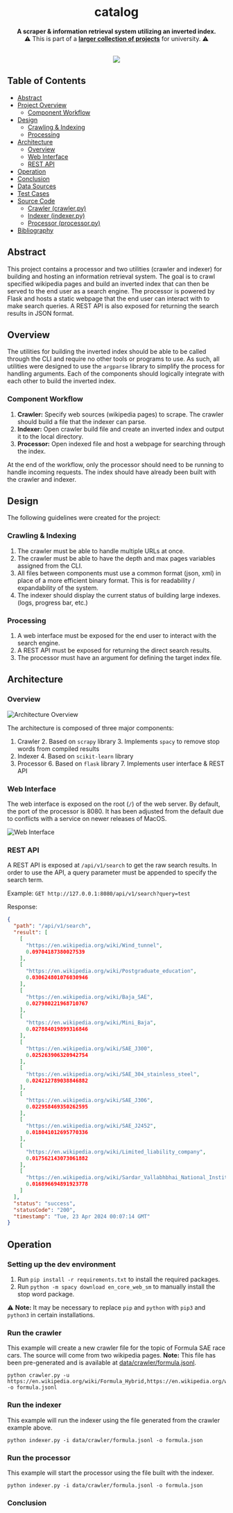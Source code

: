 <!--suppress HtmlDeprecatedAttribute -->
<div align="center">

# catalog

<p>
  <b>A scraper & information retrieval system utilizing an inverted index. </b>
  <br/>
  ⚠️ This is part of a <a href="https://github.com/noahhusby/university"><strong>larger collection of projects</strong></a> for university. ⚠️
  <br/><br/>
</p>

[![](https://img.shields.io/github/license/noahhusby/catalog)](https://github.com/noahhusby/catalog/blob/main/LICENSE)
</div>

## Table of Contents
- [Abstract](https://github.com/noahhusby/catalog#abstract)
- [Project Overview](https://github.com/noahhusby/catalog/tree/main/#overview)
  - [Component Workflow](https://github.com/noahhusby/catalog/tree/main/#component-workflow)
- [Design](https://github.com/noahhusby/rent/blob/main/#design)
  - [Crawling & Indexing](https://github.com/noahhusby/catalog/tree/main/#crawling--indexing)
  - [Processing](https://github.com/noahhusby/catalog/tree/main/#processing)
- [Architecture](https://github.com/noahhusby/catalog/tree/main/#architecture)
  - [Overview](https://github.com/noahhusby/catalog/tree/main/#overview-1)
  - [Web Interface](https://github.com/noahhusby/catalog/tree/main/#web-interface)
  - [REST API](https://github.com/noahhusby/catalog/tree/main/#rest-api)
- [Operation](https://github.com/noahhusby/catalog/tree/main/#operation)
- [Conclusion](https://github.com/noahhusby/catalog/tree/main/#conclusion)
- [Data Sources](https://github.com/noahhusby/catalog/tree/main/#data-sources)
- [Test Cases](https://github.com/noahhusby/catalog/tree/main/#test-cases)
- [Source Code](https://github.com/noahhusby/catalog/tree/main/#source-code)
  - [Crawler (crawler.py)](https://github.com/noahhusby/catalog/tree/main/crawler.py)
  - [Indexer (indexer.py)](https://github.com/noahhusby/catalog/tree/main/indexer.py)
  - [Processor (processor.py)](https://github.com/noahhusby/catalog/tree/main/processor.py)
- [Bibliography](https://github.com/noahhusby/catalog/tree/main/#bibliography)

## Abstract

This project contains a processor and two utilities (crawler and indexer) for building and hosting an information retrieval system. The goal is to crawl specified wikipedia pages and build an inverted index that can then be served to the end user as a search engine. The processor is powered by Flask and hosts a static webpage that the end user can interact with to make search queries. A REST API is also exposed for returning the search results in JSON format. 

## Overview

The utilities for building the inverted index should be able to be called through the CLI and require no other tools or programs to use. As such, all utilities were designed to use the `argparse` library to simplify the process for handling arguments. Each of the components should logically integrate with each other to build the inverted index.

### Component Workflow
1. **Crawler:** Specify web sources (wikipedia pages) to scrape. The crawler should build a file that the indexer can parse.
2. **Indexer:** Open crawler build file and create an inverted index and output it to the local directory.
3. **Processor:** Open indexed file and host a webpage for searching through the index.

At the end of the workflow, only the processor should need to be running to handle incoming requests. The index should have already been built with the crawler and indexer.

## Design

The following guidelines were created for the project:

### Crawling & Indexing
1. The crawler must be able to handle multiple URLs at once.
2. The crawler must be able to have the depth and max pages variables assigned from the CLI.
3. All files between components must use a common format (json, xml) in place of a more efficient binary format. This is for readability / expandability of the system.
4. The indexer should display the current status of building large indexes. (logs, progress bar, etc.)

### Processing
1. A web interface must be exposed for the end user to interact with the search engine.
2. A REST API must be exposed for returning the direct search results.
3. The processor must have an argument for defining the target index file.

## Architecture

### Overview

![Architecture Overview](https://raw.githubusercontent.com/noahhusby/catalog/main/docs/catalog_infra.png)

The architecture is composed of three major components:
1. Crawler
   2. Based on `scrapy` library
   3. Implements `spacy` to remove stop words from compiled results
3. Indexer
   4. Based on `scikit-learn` library
5. Processor
   6. Based on `flask` library
   7. Implements user interface & REST API

### Web Interface

The web interface is exposed on the root (`/`) of the web server. By default, the port of the processor is 8080. It has been adjusted from the default due to conflicts with a service on newer releases of MacOS.

![Web Interface](https://raw.githubusercontent.com/noahhusby/catalog/main/docs/interface_demo.gif)

### REST API

A REST API is exposed at `/api/v1/search` to get the raw search results. In order to use the API, a query parameter must be appended to specify the search term. 

Example: `GET http://127.0.0.1:8080/api/v1/search?query=test`

Response:
```json
{
  "path": "/api/v1/search",
  "result": [
    [
      "https://en.wikipedia.org/wiki/Wind_tunnel",
      0.09704187380027539
    ],
    [
      "https://en.wikipedia.org/wiki/Postgraduate_education",
      0.030624801076030946
    ],
    [
      "https://en.wikipedia.org/wiki/Baja_SAE",
      0.027980221968710767
    ],
    [
      "https://en.wikipedia.org/wiki/Mini_Baja",
      0.027884019899316846
    ],
    [
      "https://en.wikipedia.org/wiki/SAE_J300",
      0.025263906320942754
    ],
    [
      "https://en.wikipedia.org/wiki/SAE_304_stainless_steel",
      0.024212789038846882
    ],
    [
      "https://en.wikipedia.org/wiki/SAE_J306",
      0.022958469350262595
    ],
    [
      "https://en.wikipedia.org/wiki/SAE_J2452",
      0.018041012695770336
    ],
    [
      "https://en.wikipedia.org/wiki/Limited_liability_company",
      0.017562143073061882
    ],
    [
      "https://en.wikipedia.org/wiki/Sardar_Vallabhbhai_National_Institute_of_Technology",
      0.016896694891923778
    ]
  ],
  "status": "success",
  "statusCode": "200",
  "timestamp": "Tue, 23 Apr 2024 00:07:14 GMT"
}
```

## Operation

### Setting up the dev environment

1. Run `pip install -r requirements.txt` to install the required packages.
2. Run `python -m spacy download en_core_web_sm` to manually install the stop word package.

⚠️ **Note:** It may be necessary to replace `pip` and `python` with `pip3` and `python3` in certain installations.

### Run the crawler

This example will create a new crawler file for the topic of Formula SAE race cars. The source will come from two wikipedia pages. **Note:** This file has been pre-generated and is available at [data/crawler/formula.jsonl]().

```shell
python crawler.py -u https://en.wikipedia.org/wiki/Formula_Hybrid,https://en.wikipedia.org/wiki/Formula_SAE -o formula.jsonl 
```

### Run the indexer
This example will run the indexer using the file generated from the crawler example above. 

```shell
python indexer.py -i data/crawler/formula.jsonl -o formula.json
```

### Run the processor
This example will start the processor using the file built with the indexer.
```shell
python indexer.py -i data/crawler/formula.jsonl -o formula.json     
```

### Conclusion


